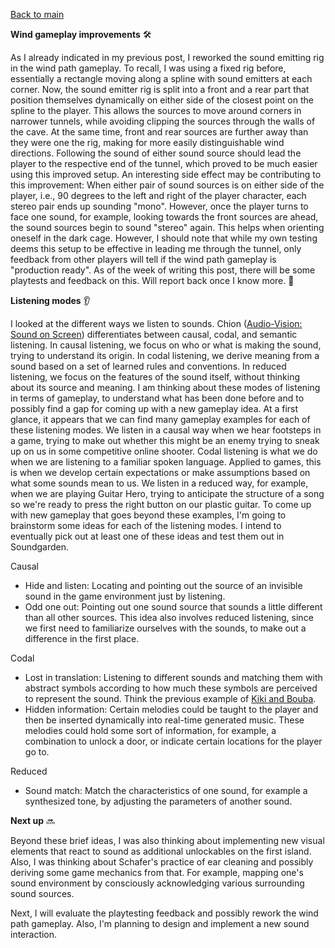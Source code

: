 [Back to main](index.html)

**Wind gameplay improvements** 🛠️

As I already indicated in my previous post, I reworked the sound emitting rig in the wind path gameplay. To recall, I was using a fixed rig before, essentially a rectangle moving along a spline with sound emitters at each corner. Now, the sound emitter rig is split into a front and a rear part that position themselves dynamically on either side of the closest point on the spline to the player. This allows the sources to move around corners in narrower tunnels, while avoiding clipping the sources through the walls of the cave. At the same time, front and rear sources are further away than they were one the rig, making for more easily distinguishable wind directions. Following the sound of either sound source should lead the player to the respective end of the tunnel, which proved to be much easier using this improved setup. An interesting side effect may be contributing to this improvement: When either pair of sound sources is on either side of the player, i.e., 90 degrees to the left and right of the player character, each stereo pair ends up sounding "mono". However, once the player turns to face one sound, for example, looking towards the front sources are ahead, the sound sources begin to sound "stereo" again. This helps when orienting oneself in the dark cage. However, I should note that while my own testing deems this setup to be effective in leading me through the tunnel, only feedback from other players will tell if the wind path gameplay is "production ready". As of the week of writing this post, there will be some playtests and feedback on this. Will report back once I know more. 🫡


**Listening modes** 👂

I looked at the different ways we listen to sounds. Chion ([Audio-Vision: Sound on Screen](https://cup.columbia.edu/book/audio-vision-sound-on-screen/9780231185899)) differentiates between causal, codal, and semantic listening. In causal listening, we focus on who or what is making the sound, trying to understand its origin. In codal listening, we derive meaning from a sound based on a set of learned rules and conventions. In reduced listening, we focus on the features of the sound itself, without thinking about its source and meaning. I am thinking about these modes of listening in terms of gameplay, to understand what has been done before and to possibly find a gap for coming up with a new gameplay idea. At a first glance, it appears that we can find many gameplay examples for each of these listening modes. We listen in a causal way when we hear footsteps in a game, trying to make out whether this might be an enemy trying to sneak up on us in some competitive online shooter. Codal listening is what we do when we are listening to a familiar spoken language. Applied to games, this is when we develop certain expectations or make assumptions based on what some sounds mean to us. We listen in a reduced way, for example, when we are playing Guitar Hero, trying to anticipate the structure of a song so we're ready to press the right button on our plastic guitar.
To come up with new gameplay that goes beyond these examples, I'm going to brainstorm some ideas for each of the listening modes. I intend to eventually pick out at least one of these ideas and test them out in Soundgarden.

Causal
- Hide and listen: Locating and pointing out the source of an invisible sound in the game environment just by listening.
- Odd one out: Pointing out one sound source that sounds a little different than all other sources. This idea also involves reduced listening, since we first need to familiarize ourselves with the sounds, to make out a difference in the first place.

Codal
- Lost in translation: Listening to different sounds and matching them with abstract symbols according to how much these symbols are perceived to represent the sound. Think the previous example of [Kiki and Bouba](2024-10-03.md).
- Hidden information: Certain melodies could be taught to the player and then be inserted dynamically into real-time generated music. These melodies could hold some sort of information, for example, a combination to unlock a door, or indicate certain locations for the player go to.

Reduced
- Sound match: Match the characteristics of one sound, for example a synthesized tone, by adjusting the parameters of another sound.


**Next up** 🔜

Beyond these brief ideas, I was also thinking about implementing new visual elements that react to sound as additional unlockables on the first island. Also, I was thinking about Schafer's practice of ear cleaning and possibly deriving some game mechanics from that. For example, mapping one's sound environment by consciously acknowledging various surrounding sound sources.

Next, I will evaluate the playtesting feedback and possibly rework the wind path gameplay. Also, I'm planning to design and implement a new sound interaction.